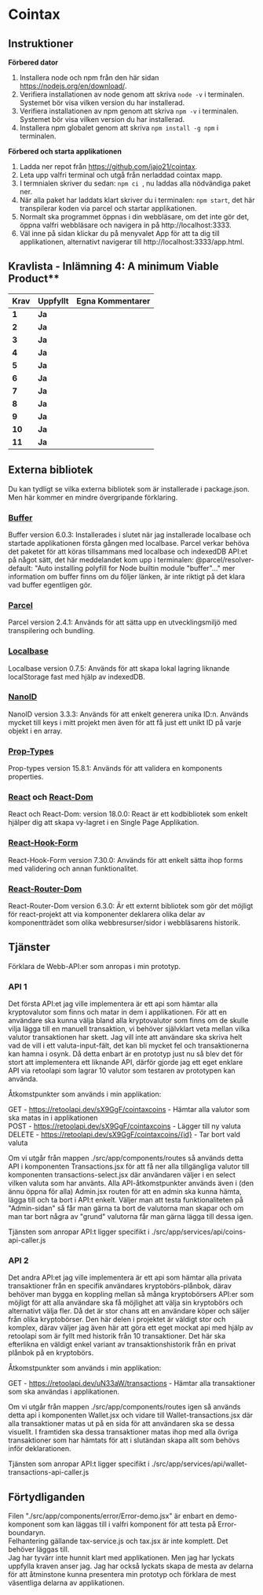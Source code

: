 # Cointax

## Instruktioner

**Förbered dator**  
1. Installera node och npm från den här sidan https://nodejs.org/en/download/.  
2. Verifiera installationen av node genom att skriva ```node -v``` i terminalen. Systemet bör visa vilken version du har installerad.  
3. Verifiera installationen av npm genom att skriva ```npm -v``` i terminalen. Systemet bör visa vilken version du har installerad.  
4. Installera npm globalet genom att skriva ```npm install -g npm``` i terminalen.  

**Förbered och starta applikationen**  
1. Ladda ner repot från https://github.com/jajo21/cointax.  
2. Leta upp valfri terminal och utgå från nerladdad cointax mapp.  
3. I termnialen skriver du sedan: ```npm ci ```, nu laddas alla nödvändiga paket ner.  
4. När alla paket har laddats klart skriver du i terminalen: ```npm start```, det här transpilerar koden via parcel och startar applikationen.  
5. Normalt ska programmet öppnas i din webbläsare, om det inte gör det, öppna valfri webbläsare och navigera in på http://localhost:3333.  
6. Väl inne på sidan klickar du på menyvalet App för att ta dig till applikationen, alternativt navigerar till http://localhost:3333/app.html.  

## Kravlista - Inlämning 4: A minimum Viable Product**

|Krav|Uppfyllt|Egna Kommentarer|
|---|---|---|
|**1**  |**Ja**| |
|**2**  |**Ja**| |
|**3**  |**Ja**| |
|**4**  |**Ja**| |
|**5**  |**Ja**| |
|**6**  |**Ja**| |
|**7**  |**Ja**| |
|**8**  |**Ja**| |
|**9**  |**Ja**| |
|**10**  |**Ja**| |
|**11**  |**Ja**| |

## Externa bibliotek
Du kan tydligt se vilka externa bibliotek som är installerade i package.json. Men här kommer en mindre övergripande förklaring.

### [Buffer](https://www.npmjs.com/package/buffer)
Buffer version 6.0.3: Installerades i slutet när jag installerade localbase och startade applikationen första gången med localbase. Parcel verkar behöva det paketet för att köras tillsammans med localbase och indexedDB API:et på något sätt, det här meddelandet kom upp i terminalen: @parcel/resolver-default: "Auto installing polyfill for Node builtin module "buffer"..." mer information om buffer finns om du följer länken, är inte riktigt på det klara vad buffer egentligen gör.

### [Parcel](https://www.npmjs.com/package/parcel)
Parcel version 2.4.1: Används för att sätta upp en utvecklingsmiljö med transpilering och bundling.

### [Localbase](https://www.npmjs.com/package/localbase)
Localbase version 0.7.5: Används för att skapa lokal lagring liknande localStorage fast med hjälp av indexedDB.

### [NanoID](https://www.npmjs.com/package/nanoid)
NanoID version 3.3.3: Används för att enkelt generera unika ID:n. Används mycket till keys i mitt projekt men även för att få just ett unikt ID på varje objekt i en array.

### [Prop-Types](https://www.npmjs.com/package/prop-types)
Prop-types version 15.8.1: Används för att validera en komponents properties.

### [React](https://www.npmjs.com/package/react) och [React-Dom](https://www.npmjs.com/package/react-dom)
React och React-Dom: version 18.0.0: React är ett kodbibliotek som enkelt hjälper dig att skapa vy-lagret i en Single Page Applikation.

### [React-Hook-Form](https://www.npmjs.com/package/react-hook-form)
React-Hook-Form version 7.30.0: Används för att enkelt sätta ihop forms med validering och annan funktionalitet.

### [React-Router-Dom](https://www.npmjs.com/package/react-router-dom)
React-Router-Dom version 6.3.0: Är ett externt bibliotek som gör det möjligt för react-projekt att via komponenter deklarera olika delar av komponentträdet som olika webbresurser/sidor i webbläsarens historik.

## Tjänster  
Förklara de Webb-API:er som anropas i min prototyp.

### API 1

Det första API:et jag ville implementera är ett api som hämtar alla kryptovalutor som finns och matar in dem i applikationen. För att en användare ska kunna välja bland alla kryptovalutor som finns om de skulle vilja lägga till en manuell transaktion, vi behöver självklart veta mellan vilka valutor transaktionen har skett. Jag vill inte att användare ska skriva helt vad de vill i ett valuta-input-fält, det kan bli mycket fel och transaktionerna kan hamna i osynk. Då detta enbart är en prototyp just nu så blev det för stort att implementera ett liknande API, därför gjorde jag ett eget enklare API via retoolapi som lagrar 10 valutor som testaren av prototypen kan använda. 

Åtkomstpunkter som används i min applikation:  

GET - https://retoolapi.dev/sX9GgF/cointaxcoins - Hämtar alla valutor som ska matas in i applikationen  
POST - https://retoolapi.dev/sX9GgF/cointaxcoins - Lägger till ny valuta  
DELETE - https://retoolapi.dev/sX9GgF/cointaxcoins/{id} - Tar bort vald valuta  

Om vi utgår från mappen ./src/app/components/routes så används detta API i komponenten Transactions.jsx för att få ner alla tillgängliga valutor till komponenten transactions-select.jsx där användaren väljer i en select vilken valuta som har använts. Alla API-åtkomstpunkter används även i (den ännu öppna för alla) Admin.jsx routen för att en admin ska kunna hämta, lägga till och ta bort i API:t enkelt. Väljer man att testa funktionaliteten på "Admin-sidan" så får man gärna ta bort de valutorna man skapar och om man tar bort några av "grund" valutorna får man gärna lägga till dessa igen.

Tjänsten som anropar API:t ligger specifikt i ./src/app/services/api/coins-api-caller.js

### API 2

Det andra API:et jag ville implementera är ett api som hämtar alla privata transaktioner från en specifik användares kryptobörs-plånbok, därav behöver man bygga en koppling mellan så många kryptobörsers API:er som möjligt för att alla användare ska få möjlighet att välja sin kryptobörs och alternativt välja fler. Då det är stor chans att en användare köper och säljer från olika kryptobörser. Den här delen i projektet är väldigt stor och komplex, därav väljer jag även här att göra ett eget mockat api med hjälp av retoolapi som är fyllt med historik från 10 transaktioner. Det här ska efterlikna en väldigt enkel variant av transaktionshistorik från en privat plånbok på en kryptobörs.

Åtkomstpunkter som används i min applikation:  

GET - https://retoolapi.dev/uN33aW/transactions - Hämtar alla transaktioner som ska användas i applikationen.  

Om vi utgår från mappen ./src/app/components/routes igen så används detta api i komponenten Wallet.jsx och vidare till Wallet-transactions.jsx där alla transaktioner matas ut på en sida för att användaren ska se dessa visuellt. I framtiden ska dessa transaktioner matas ihop med alla övriga transaktioner som har hämtats för att i slutändan skapa allt som behövs inför deklarationen.

Tjänsten som anropar API:t ligger specifikt i ./src/app/services/api/wallet-transactions-api-caller.js  

## Förtydliganden
Filen "./src/app/components/error/Error-demo.jsx" är enbart en demo-komponent som kan läggas till i valfri komponent för att testa på Error-boundaryn.  
Felhantering gällande tax-service.js och tax.jsx är inte komplett. Det behöver läggas till.  
Jag har tyvärr inte hunnit klart med applikationen. Men jag har lyckats uppfylla kraven anser jag. Jag har också lyckats skapa de mesta av delarna för att åtminstone kunna presentera min prototyp och förklara de mest väsentliga delarna av applikationen.  
